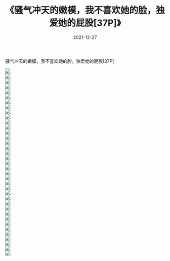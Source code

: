 ﻿---
layout: post
title:  《骚气冲天的嫩模，我不喜欢她的脸，独爱她的屁股[37P]》
date:   2021-12-27
img: http://pic.660000.xyz/1:/性感/2021/骚气冲天的嫩模，我不喜欢她的脸，独爱她的屁股[37P]/000.jpg
categories: [美女, 清纯, 唯美]
---

骚气冲天的嫩模，我不喜欢她的脸，独爱她的屁股[37P]

  ![](http://pic.660000.xyz/1:/性感/2021/骚气冲天的嫩模，我不喜欢她的脸，独爱她的屁股[37P]/001.jpg) <br> ![](http://pic.660000.xyz/1:/性感/2021/骚气冲天的嫩模，我不喜欢她的脸，独爱她的屁股[37P]/002.jpg) <br> ![](http://pic.660000.xyz/1:/性感/2021/骚气冲天的嫩模，我不喜欢她的脸，独爱她的屁股[37P]/003.jpg) <br> ![](http://pic.660000.xyz/1:/性感/2021/骚气冲天的嫩模，我不喜欢她的脸，独爱她的屁股[37P]/004.jpg) <br> ![](http://pic.660000.xyz/1:/性感/2021/骚气冲天的嫩模，我不喜欢她的脸，独爱她的屁股[37P]/005.jpg) <br> ![](http://pic.660000.xyz/1:/性感/2021/骚气冲天的嫩模，我不喜欢她的脸，独爱她的屁股[37P]/006.jpg) <br> ![](http://pic.660000.xyz/1:/性感/2021/骚气冲天的嫩模，我不喜欢她的脸，独爱她的屁股[37P]/007.jpg) <br> ![](http://pic.660000.xyz/1:/性感/2021/骚气冲天的嫩模，我不喜欢她的脸，独爱她的屁股[37P]/008.jpg) <br> ![](http://pic.660000.xyz/1:/性感/2021/骚气冲天的嫩模，我不喜欢她的脸，独爱她的屁股[37P]/009.jpg) <br> ![](http://pic.660000.xyz/1:/性感/2021/骚气冲天的嫩模，我不喜欢她的脸，独爱她的屁股[37P]/010.jpg) <br> ![](http://pic.660000.xyz/1:/性感/2021/骚气冲天的嫩模，我不喜欢她的脸，独爱她的屁股[37P]/011.jpg) <br> ![](http://pic.660000.xyz/1:/性感/2021/骚气冲天的嫩模，我不喜欢她的脸，独爱她的屁股[37P]/012.jpg) <br> ![](http://pic.660000.xyz/1:/性感/2021/骚气冲天的嫩模，我不喜欢她的脸，独爱她的屁股[37P]/013.jpg) <br> ![](http://pic.660000.xyz/1:/性感/2021/骚气冲天的嫩模，我不喜欢她的脸，独爱她的屁股[37P]/014.jpg) <br> ![](http://pic.660000.xyz/1:/性感/2021/骚气冲天的嫩模，我不喜欢她的脸，独爱她的屁股[37P]/015.jpg) <br> ![](http://pic.660000.xyz/1:/性感/2021/骚气冲天的嫩模，我不喜欢她的脸，独爱她的屁股[37P]/016.jpg) <br> ![](http://pic.660000.xyz/1:/性感/2021/骚气冲天的嫩模，我不喜欢她的脸，独爱她的屁股[37P]/017.jpg) <br> ![](http://pic.660000.xyz/1:/性感/2021/骚气冲天的嫩模，我不喜欢她的脸，独爱她的屁股[37P]/018.jpg) <br> ![](http://pic.660000.xyz/1:/性感/2021/骚气冲天的嫩模，我不喜欢她的脸，独爱她的屁股[37P]/019.jpg) <br> ![](http://pic.660000.xyz/1:/性感/2021/骚气冲天的嫩模，我不喜欢她的脸，独爱她的屁股[37P]/020.jpg) <br> ![](http://pic.660000.xyz/1:/性感/2021/骚气冲天的嫩模，我不喜欢她的脸，独爱她的屁股[37P]/021.jpg) <br> ![](http://pic.660000.xyz/1:/性感/2021/骚气冲天的嫩模，我不喜欢她的脸，独爱她的屁股[37P]/022.jpg) <br> ![](http://pic.660000.xyz/1:/性感/2021/骚气冲天的嫩模，我不喜欢她的脸，独爱她的屁股[37P]/023.jpg) <br> ![](http://pic.660000.xyz/1:/性感/2021/骚气冲天的嫩模，我不喜欢她的脸，独爱她的屁股[37P]/024.jpg) <br> ![](http://pic.660000.xyz/1:/性感/2021/骚气冲天的嫩模，我不喜欢她的脸，独爱她的屁股[37P]/025.jpg) <br> ![](http://pic.660000.xyz/1:/性感/2021/骚气冲天的嫩模，我不喜欢她的脸，独爱她的屁股[37P]/026.jpg) <br> ![](http://pic.660000.xyz/1:/性感/2021/骚气冲天的嫩模，我不喜欢她的脸，独爱她的屁股[37P]/027.jpg) <br> ![](http://pic.660000.xyz/1:/性感/2021/骚气冲天的嫩模，我不喜欢她的脸，独爱她的屁股[37P]/028.jpg) <br> ![](http://pic.660000.xyz/1:/性感/2021/骚气冲天的嫩模，我不喜欢她的脸，独爱她的屁股[37P]/029.jpg) <br> ![](http://pic.660000.xyz/1:/性感/2021/骚气冲天的嫩模，我不喜欢她的脸，独爱她的屁股[37P]/030.jpg) <br> ![](http://pic.660000.xyz/1:/性感/2021/骚气冲天的嫩模，我不喜欢她的脸，独爱她的屁股[37P]/031.jpg) <br> ![](http://pic.660000.xyz/1:/性感/2021/骚气冲天的嫩模，我不喜欢她的脸，独爱她的屁股[37P]/032.jpg) <br> ![](http://pic.660000.xyz/1:/性感/2021/骚气冲天的嫩模，我不喜欢她的脸，独爱她的屁股[37P]/033.jpg) <br> ![](http://pic.660000.xyz/1:/性感/2021/骚气冲天的嫩模，我不喜欢她的脸，独爱她的屁股[37P]/034.jpg) <br> ![](http://pic.660000.xyz/1:/性感/2021/骚气冲天的嫩模，我不喜欢她的脸，独爱她的屁股[37P]/035.jpg) <br> ![](http://pic.660000.xyz/1:/性感/2021/骚气冲天的嫩模，我不喜欢她的脸，独爱她的屁股[37P]/036.jpg) <br> ![](http://pic.660000.xyz/1:/性感/2021/骚气冲天的嫩模，我不喜欢她的脸，独爱她的屁股[37P]/037.jpg) <br>